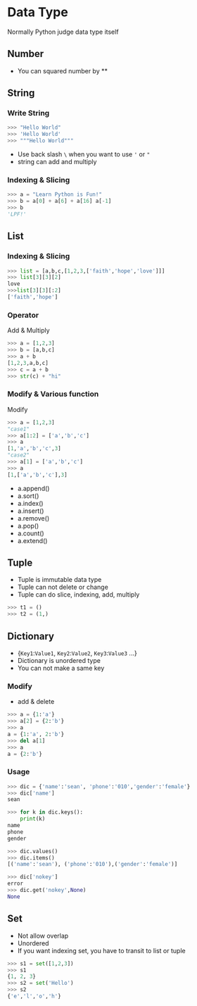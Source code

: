 # Data Type

Normally Python judge data type itself

## Number
- You can squared number by **

## String
### Write String
```python
>>> "Hello World"
>>> 'Hello World'
>>> """Hello World"""
```
- Use back slash `\` when you want to use `'` or `"`
- string can add and multiply

### Indexing & Slicing

```python
>>> a = "Learn Python is Fun!"
>>> b = a[0] + a[6] + a[16] a[-1]
>>> b
'LPF!'
```

## List
### Indexing & Slicing

```python
>>> list = [a,b,c,[1,2,3,['faith','hope','love']]]
>>> list[3][3][2]
love
>>>list[3][3][:2]
['faith','hope'] 
```

### Operator
Add & Multiply
```python
>>> a = [1,2,3]
>>> b = [a,b,c]
>>> a + b
[1,2,3,a,b,c]
>>> c = a + b
>>> str(c) + "hi"
```

### Modify & Various function
Modify
```python
>>> a = [1,2,3]
"case1"
>>> a[1:2] = ['a','b','c']
>>> a
[1,'a','b','c',3]
"case2"
>>> a[1] = ['a','b','c']
>>> a
[1,['a','b','c'],3]
```

- a.append()
- a.sort()
- a.index()
- a.insert()
- a.remove()
- a.pop()
- a.count()
- a.extend()

## Tuple
- Tuple is immutable data type
- Tuple can not delete or change
- Tuple can do slice, indexing, add, multiply

```python
>>> t1 = ()
>>> t2 = (1,)
```
## Dictionary

- {`Key1`:`Value1`, `Key2`:`Value2`, `Key3`:`Value3` ...}
- Dictionary is unordered type
- You can not make a same key

### Modify
- add & delete

```python
>>> a = {1:'a'}
>>> a[2] = {2:'b'} 
>>> a
a = {1:'a', 2:'b'}
>>> del a[1]
>>> a
a = {2:'b'}
```

### Usage

```python
>>> dic = {'name':'sean', 'phone':'010','gender':'female'}
>>> dic['name']
sean

>>> for k in dic.keys():
    print(k)
name
phone
gender

>>> dic.values()
>>> dic.items()
[('name':'sean'), ('phone':'010'),('gender':'female')]

>>> dic['nokey']
error
>>> dic.get('nokey',None)
None
```

## Set
- Not allow overlap
- Unordered 
- If you want indexing set, you have to transit to list or tuple 

```python
>>> s1 = set([1,2,3])
>>> s1
{1, 2, 3}
>>> s2 = set('Hello')
>>> s2
{'e','l','o','h'}
```
